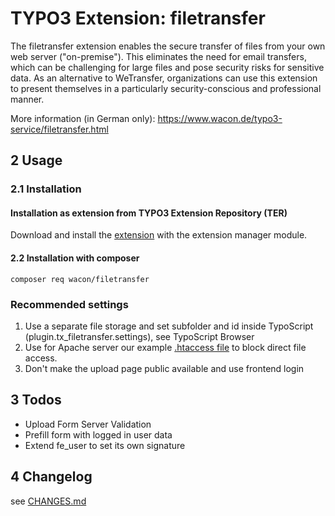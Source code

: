 # TYPO3 Extension: filetransfer
The filetransfer extension enables the secure transfer of files from your own web server ("on-premise"). This eliminates the need for email transfers, which can be challenging for large files and pose security risks for sensitive data. As an alternative to WeTransfer, organizations can use this extension to present themselves in a particularly security-conscious and professional manner.

More information (in German only): https://www.wacon.de/typo3-service/filetransfer.html

## 2 Usage

### 2.1 Installation

#### Installation as extension from TYPO3 Extension Repository (TER)
Download and install the [extension][1] with the extension manager module.

#### 2.2 Installation with composer
`composer req wacon/filetransfer`

### Recommended settings
1. Use a separate file storage and set subfolder and id inside TypoScript (plugin.tx_filetransfer.settings), see TypoScript Browser
2. Use for Apache server our example [.htaccess file](Documentation/Configuration/htaccess.txt) to block direct file access.
3. Don't make the upload page public available and use frontend login

## 3 Todos
- Upload Form Server Validation
- Prefill form with logged in user data
- Extend fe_user to set its own signature

## 4 Changelog
see [CHANGES.md](CHANGES.md)

[1]: https://extensions.typo3.org/extension/filetransfer
